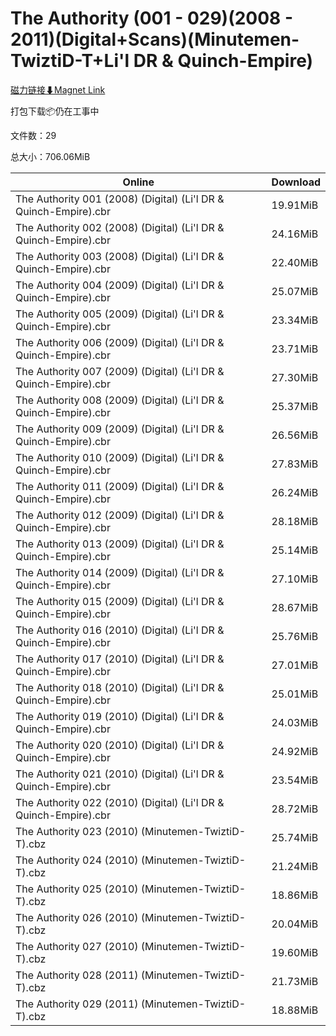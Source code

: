 # The Authority (001 - 029)(2008 - 2011)(Digital+Scans)(Minutemen-TwiztiD-T+Li'l DR & Quinch-Empire)

[磁力链接⬇Magnet Link](magnet:?xt=urn:btih:949247719ccf0ba5ffe661a3d0a7a5e9d21447cf&dn=The%20Authority%20%28001%20-%20029%29%282008%20-%202011%29%28Digital%2BScans%29%28Minutemen-TwiztiD-T%2BLi%27l%20DR%20%26%20Quinch-Empire%29)

打包下载📦仍在工事中

文件数：29

总大小：706.06MiB

Online | Download
--- | ---
The Authority 001 (2008) (Digital) (Li'l DR & Quinch-Empire).cbr | 19.91MiB
The Authority 002 (2008) (Digital) (Li'l DR & Quinch-Empire).cbr | 24.16MiB
The Authority 003 (2008) (Digital) (Li'l DR & Quinch-Empire).cbr | 22.40MiB
The Authority 004 (2009) (Digital) (Li'l DR & Quinch-Empire).cbr | 25.07MiB
The Authority 005 (2009) (Digital) (Li'l DR & Quinch-Empire).cbr | 23.34MiB
The Authority 006 (2009) (Digital) (Li'l DR & Quinch-Empire).cbr | 23.71MiB
The Authority 007 (2009) (Digital) (Li'l DR & Quinch-Empire).cbr | 27.30MiB
The Authority 008 (2009) (Digital) (Li'l DR & Quinch-Empire).cbr | 25.37MiB
The Authority 009 (2009) (Digital) (Li'l DR & Quinch-Empire).cbr | 26.56MiB
The Authority 010 (2009) (Digital) (Li'l DR & Quinch-Empire).cbr | 27.83MiB
The Authority 011 (2009) (Digital) (Li'l DR & Quinch-Empire).cbr | 26.24MiB
The Authority 012 (2009) (Digital) (Li'l DR & Quinch-Empire).cbr | 28.18MiB
The Authority 013 (2009) (Digital) (Li'l DR & Quinch-Empire).cbr | 25.14MiB
The Authority 014 (2009) (Digital) (Li'l DR & Quinch-Empire).cbr | 27.10MiB
The Authority 015 (2009) (Digital) (Li'l DR & Quinch-Empire).cbr | 28.67MiB
The Authority 016 (2010) (Digital) (Li'l DR & Quinch-Empire).cbr | 25.76MiB
The Authority 017 (2010) (Digital) (Li'l DR & Quinch-Empire).cbr | 27.01MiB
The Authority 018 (2010) (Digital) (Li'l DR & Quinch-Empire).cbr | 25.01MiB
The Authority 019 (2010) (Digital) (Li'l DR & Quinch-Empire).cbr | 24.03MiB
The Authority 020 (2010) (Digital) (Li'l DR & Quinch-Empire).cbr | 24.92MiB
The Authority 021 (2010) (Digital) (Li'l DR & Quinch-Empire).cbr | 23.54MiB
The Authority 022 (2010) (Digital) (Li'l DR & Quinch-Empire).cbr | 28.72MiB
The Authority 023 (2010) (Minutemen-TwiztiD-T).cbz | 25.74MiB
The Authority 024 (2010) (Minutemen-TwiztiD-T).cbz | 21.24MiB
The Authority 025 (2010) (Minutemen-TwiztiD-T).cbz | 18.86MiB
The Authority 026 (2010) (Minutemen-TwiztiD-T).cbz | 20.04MiB
The Authority 027 (2010) (Minutemen-TwiztiD-T).cbz | 19.60MiB
The Authority 028 (2011) (Minutemen-TwiztiD-T).cbz | 21.73MiB
The Authority 029 (2011) (Minutemen-TwiztiD-T).cbz | 18.88MiB